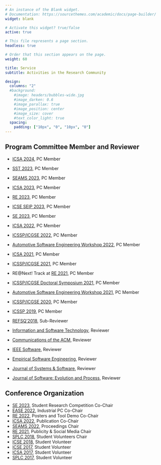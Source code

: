 ```yaml
---
# An instance of the Blank widget.
# Documentation: https://sourcethemes.com/academic/docs/page-builder/
widget: blank

# Activate this widget? true/false
active: true

# This file represents a page section.
headless: true

# Order that this section appears on the page.
weight: 60

title: Service
subtitle: Activities in the Research Community

design:
  columns: "2"
  #background:
    #image: headers/bubbles-wide.jpg
    #image_darken: 0.6
    #image_parallax: true
    #image_position: center
    #image_size: cover
    #text_color_light: true
  spacing:
    padding: ["10px", "0", "10px", "0"]
---
```

## Program Committee Member and Reviewer
* [ICSA 2024](https://icsa-conferences.org/2024/), PC Member
* [SST 2023](https://sst23.xitaso.com/), PC Member
* [SEAMS 2023](https://conf.researchr.org/home/seams-2023), PC Member
* [ICSA 2023](https://icsa-conferences.org/2023/), PC Member
* [RE 2023](https://conf.researchr.org/home/RE-2022), PC Member
* [ICSE SEIP 2023](https://conf.researchr.org/track/icse-2023/icse-2023-SEIP), PC Member
* [SE 2023](https://se-2023.gi.de/), PC Member
* [ICSA 2022](https://icsa-conferences.org/2022/), PC Member
* [ICSSP/ICGSE 2022](https://resources.sei.cmu.edu/news-events/events/icssp/), PC Member
* [Automotive Software Engineering Workshop 2022](https://ase-workshop.github.io/2022/), PC Member
* [ICSA 2021](https://icsa-conferences.org/2021/), PC Member
* [ICSSP/ICGSE 2021](https://conf.researchr.org/series/icssp%2Bicgse), PC Member
* RE@Next! Track at [RE 2021](https://conf.researchr.org/home/RE-2021), PC Member
* [ICSSP/ICGSE Doctoral Symposium 2021](https://conf.researchr.org/series/icssp%2Bicgse), PC Member
* [Automotive Software Engineering Workshop 2021](https://ase-workshop.github.io/2021/), PC Member
* [ICSSP/ICGSE 2020](https://conf.researchr.org/series/icssp%2Bicgse), PC Member
* [ICSSP 2019](https://2019.icse-conferences.org/track/icssp-2019-papers), PC Member
* [REFSQ'2018](https://refsq.upc.edu/2015/2018/welcome/index.html), Sub-Reviewer

* [Information and Software Technology](), Reviewer
* [Communications of the ACM](), Reviewer
* [IEEE Software](https://www.computer.org/csdl/magazine/so), Reviewer
* [Empirical Software Engineering](https://www.springer.com/journal/10664), Reviewer
* [Journal of Systems & Software](https://www.journals.elsevier.com/journal-of-systems-and-software), Reviewer
* [Journal of Software: Evolution and Process](https://onlinelibrary.wiley.com/journal/20477481), Reviewer

## Conference Organization
* [SE 2023](https://se-2023.gi.de/), Student Research Competition Co-Chair
* [EASE 2022](https://conf.researchr.org/home/ease-2022), Industrial PC Co-Chair
* [RE 2022](https://conf.researchr.org/home/RE-2022), Posters and Tool Demo Co-Chair
* [ICSA 2022](https://icsa-conferences.org/2022/), Publication Co-Chair
* [SEAMS 2022](https://conf.researchr.org/home/seams-2022), Proceedings Chair
* [RE 2021](https://conf.researchr.org/home/RE-2021), Publicity \& Social Media Chair
* [SPLC 2018](https://splc.net/), Student Volunteers Chair
* [ICSE 2018](https://www.icse2018.org/), Student Volunteer
* [ICSE 2017](https://icse2017.gatech.edu/), Student Volunteer
* [ICSA 2017](https://icsa-conferences.org/), Student Volunteer
* [SPLC 2017](https://splc.net/), Student Volunteer

